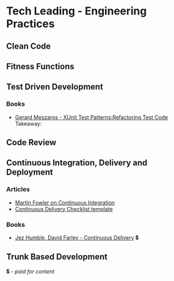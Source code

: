 # Tech Leading - Engineering Practices

## Clean Code

## Fitness Functions

## Test Driven Development

### Books
- [Gerard Meszaros - XUnit Test Patterns:Refactoring Test Code](http://xunitpatterns.com/)
Takeaway:

## Code Review

## Continuous Integration, Delivery and Deployment

### Articles
- [Martin Fowler on Continuous Integration](https://martinfowler.com/articles/continuousIntegration.html)
- [Continuous Delivery Checklist template](https://trello.com/b/Fdd876S8/continuous-delivery-checklist-template)

### Books
- [Jez Humble, David Farley - Continuous Delivery](https://www.amazon.com/Continuous-Delivery-Deployment-Automation-Addison-Wesley/dp/0321601912) 💲


## Trunk Based Development


<!--
### Articles

### Training Courses and Videos

### Books
!-->
💲 - *paid for content*